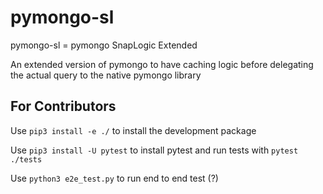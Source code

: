 # pymongo-sl
pymongo-sl = pymongo SnapLogic Extended

An extended version of pymongo to have caching logic before delegating the actual query to the native pymongo library

## For Contributors
Use `pip3 install -e ./` to install the development package

Use `pip3 install -U pytest` to install pytest and run tests with `pytest ./tests`

Use `python3 e2e_test.py` to run end to end test (?)
